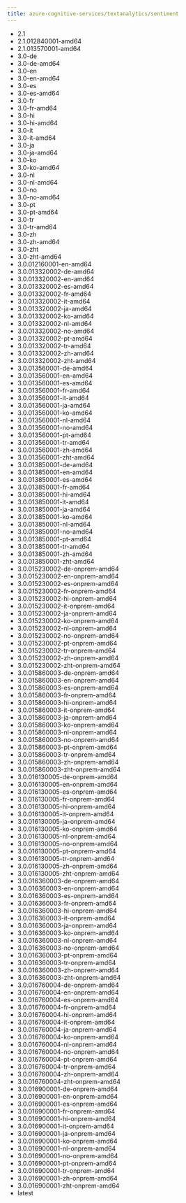 ```yaml
---
title: azure-cognitive-services/textanalytics/sentiment
---
```

- 2.1
- 2.1.012840001-amd64
- 2.1.013570001-amd64
- 3.0-de
- 3.0-de-amd64
- 3.0-en
- 3.0-en-amd64
- 3.0-es
- 3.0-es-amd64
- 3.0-fr
- 3.0-fr-amd64
- 3.0-hi
- 3.0-hi-amd64
- 3.0-it
- 3.0-it-amd64
- 3.0-ja
- 3.0-ja-amd64
- 3.0-ko
- 3.0-ko-amd64
- 3.0-nl
- 3.0-nl-amd64
- 3.0-no
- 3.0-no-amd64
- 3.0-pt
- 3.0-pt-amd64
- 3.0-tr
- 3.0-tr-amd64
- 3.0-zh
- 3.0-zh-amd64
- 3.0-zht
- 3.0-zht-amd64
- 3.0.012160001-en-amd64
- 3.0.013320002-de-amd64
- 3.0.013320002-en-amd64
- 3.0.013320002-es-amd64
- 3.0.013320002-fr-amd64
- 3.0.013320002-it-amd64
- 3.0.013320002-ja-amd64
- 3.0.013320002-ko-amd64
- 3.0.013320002-nl-amd64
- 3.0.013320002-no-amd64
- 3.0.013320002-pt-amd64
- 3.0.013320002-tr-amd64
- 3.0.013320002-zh-amd64
- 3.0.013320002-zht-amd64
- 3.0.013560001-de-amd64
- 3.0.013560001-en-amd64
- 3.0.013560001-es-amd64
- 3.0.013560001-fr-amd64
- 3.0.013560001-it-amd64
- 3.0.013560001-ja-amd64
- 3.0.013560001-ko-amd64
- 3.0.013560001-nl-amd64
- 3.0.013560001-no-amd64
- 3.0.013560001-pt-amd64
- 3.0.013560001-tr-amd64
- 3.0.013560001-zh-amd64
- 3.0.013560001-zht-amd64
- 3.0.013850001-de-amd64
- 3.0.013850001-en-amd64
- 3.0.013850001-es-amd64
- 3.0.013850001-fr-amd64
- 3.0.013850001-hi-amd64
- 3.0.013850001-it-amd64
- 3.0.013850001-ja-amd64
- 3.0.013850001-ko-amd64
- 3.0.013850001-nl-amd64
- 3.0.013850001-no-amd64
- 3.0.013850001-pt-amd64
- 3.0.013850001-tr-amd64
- 3.0.013850001-zh-amd64
- 3.0.013850001-zht-amd64
- 3.0.015230002-de-onprem-amd64
- 3.0.015230002-en-onprem-amd64
- 3.0.015230002-es-onprem-amd64
- 3.0.015230002-fr-onprem-amd64
- 3.0.015230002-hi-onprem-amd64
- 3.0.015230002-it-onprem-amd64
- 3.0.015230002-ja-onprem-amd64
- 3.0.015230002-ko-onprem-amd64
- 3.0.015230002-nl-onprem-amd64
- 3.0.015230002-no-onprem-amd64
- 3.0.015230002-pt-onprem-amd64
- 3.0.015230002-tr-onprem-amd64
- 3.0.015230002-zh-onprem-amd64
- 3.0.015230002-zht-onprem-amd64
- 3.0.015860003-de-onprem-amd64
- 3.0.015860003-en-onprem-amd64
- 3.0.015860003-es-onprem-amd64
- 3.0.015860003-fr-onprem-amd64
- 3.0.015860003-hi-onprem-amd64
- 3.0.015860003-it-onprem-amd64
- 3.0.015860003-ja-onprem-amd64
- 3.0.015860003-ko-onprem-amd64
- 3.0.015860003-nl-onprem-amd64
- 3.0.015860003-no-onprem-amd64
- 3.0.015860003-pt-onprem-amd64
- 3.0.015860003-tr-onprem-amd64
- 3.0.015860003-zh-onprem-amd64
- 3.0.015860003-zht-onprem-amd64
- 3.0.016130005-de-onprem-amd64
- 3.0.016130005-en-onprem-amd64
- 3.0.016130005-es-onprem-amd64
- 3.0.016130005-fr-onprem-amd64
- 3.0.016130005-hi-onprem-amd64
- 3.0.016130005-it-onprem-amd64
- 3.0.016130005-ja-onprem-amd64
- 3.0.016130005-ko-onprem-amd64
- 3.0.016130005-nl-onprem-amd64
- 3.0.016130005-no-onprem-amd64
- 3.0.016130005-pt-onprem-amd64
- 3.0.016130005-tr-onprem-amd64
- 3.0.016130005-zh-onprem-amd64
- 3.0.016130005-zht-onprem-amd64
- 3.0.016360003-de-onprem-amd64
- 3.0.016360003-en-onprem-amd64
- 3.0.016360003-es-onprem-amd64
- 3.0.016360003-fr-onprem-amd64
- 3.0.016360003-hi-onprem-amd64
- 3.0.016360003-it-onprem-amd64
- 3.0.016360003-ja-onprem-amd64
- 3.0.016360003-ko-onprem-amd64
- 3.0.016360003-nl-onprem-amd64
- 3.0.016360003-no-onprem-amd64
- 3.0.016360003-pt-onprem-amd64
- 3.0.016360003-tr-onprem-amd64
- 3.0.016360003-zh-onprem-amd64
- 3.0.016360003-zht-onprem-amd64
- 3.0.016760004-de-onprem-amd64
- 3.0.016760004-en-onprem-amd64
- 3.0.016760004-es-onprem-amd64
- 3.0.016760004-fr-onprem-amd64
- 3.0.016760004-hi-onprem-amd64
- 3.0.016760004-it-onprem-amd64
- 3.0.016760004-ja-onprem-amd64
- 3.0.016760004-ko-onprem-amd64
- 3.0.016760004-nl-onprem-amd64
- 3.0.016760004-no-onprem-amd64
- 3.0.016760004-pt-onprem-amd64
- 3.0.016760004-tr-onprem-amd64
- 3.0.016760004-zh-onprem-amd64
- 3.0.016760004-zht-onprem-amd64
- 3.0.016900001-de-onprem-amd64
- 3.0.016900001-en-onprem-amd64
- 3.0.016900001-es-onprem-amd64
- 3.0.016900001-fr-onprem-amd64
- 3.0.016900001-hi-onprem-amd64
- 3.0.016900001-it-onprem-amd64
- 3.0.016900001-ja-onprem-amd64
- 3.0.016900001-ko-onprem-amd64
- 3.0.016900001-nl-onprem-amd64
- 3.0.016900001-no-onprem-amd64
- 3.0.016900001-pt-onprem-amd64
- 3.0.016900001-tr-onprem-amd64
- 3.0.016900001-zh-onprem-amd64
- 3.0.016900001-zht-onprem-amd64
- latest
